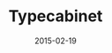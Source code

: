 ---
draft: true
title: Typecabinet
date: 2015-02-19
site: http://nikolaswise.github.io/TypeCabinet/
description: Typecabinet is set of CSS and Sass tools for managing typographic elements focusing on simplifying typesetting processes. Typecabinet is informed by the classical process of handset type. Vertical rhythm, proportional scales, and a tidy baseline all work together to provide typographic clarity and a clear visual style.
---